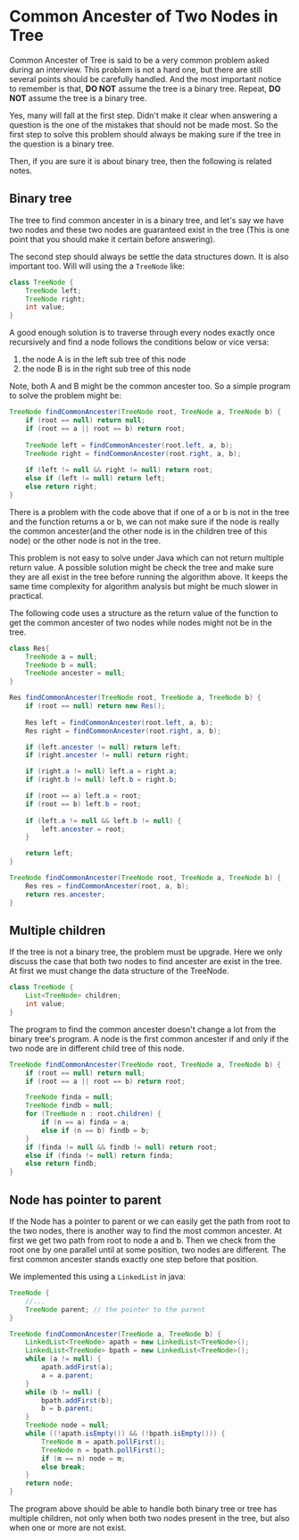 # Common Ancester of Two Nodes in Tree

Common Ancester of Tree is said to be a very common problem asked during an interview.
This problem is not a hard one, but there are still several points should be carefully
handled. And the most important notice to remember is that, **DO NOT** assume the tree
is a binary tree. Repeat, **DO NOT** assume the tree is a binary tree.

Yes, many will fall at the first step. Didn't make it clear when answering a question
is the one of the mistakes that should not be made most. So the first step to solve
this problem should always be making sure if the tree in the question is a binary tree.

Then, if you are sure it is about binary tree, then the following is related notes.

## Binary tree

The tree to find common ancester in is a binary tree, and let's say we have two nodes and
these two nodes are guaranteed exist in the tree (This is one point that you should make
it certain before answering).

The second step should always be settle the data structures down. It is also important too.
Will will using the a `TreeNode` like:

```java
class TreeNode {
    TreeNode left;
    TreeNode right;
    int value;
}
```

A good enough solution is to traverse through every nodes
exactly once recursively and find a node follows the conditions below or vice versa:

1. the node A is in the left sub tree of this node
2. the node B is in the right sub tree of this node

Note, both A and B might be the common ancester too. So a simple program to solve the
problem might be:

```java
TreeNode findCommonAncester(TreeNode root, TreeNode a, TreeNode b) {
    if (root == null) return null;
    if (root == a || root == b) return root;
    
    TreeNode left = findCommonAncester(root.left, a, b);
    TreeNode right = findCommonAncester(root.right, a, b);
    
    if (left != null && right != null) return root;
    else if (left != null) return left;
    else return right;
}
```

There is a problem with the code above that if one of a or b is not in the tree and
the function returns a or b, we can not make sure if the node is really the common
ancester(and the other node is in the children tree of this node) or the other node
is not in the tree.

This problem is not easy to solve under Java which can not return multiple return value.
A possible solution might be check the tree and make sure they are all exist in the tree
before running the algorithm above. It keeps the same time complexity for algorithm analysis
but might be much slower in practical.

The following code uses a structure as the return value of the function to get the
common ancester of two nodes while nodes might not be in the tree.

```java
class Res{
    TreeNode a = null;
    TreeNode b = null;
    TreeNode ancester = null;
}

Res findCommonAncester(TreeNode root, TreeNode a, TreeNode b) {
    if (root == null) return new Res();
    
    Res left = findCommonAncester(root.left, a, b);
    Res right = findCommonAncester(root.right, a, b);

    if (left.ancester != null) return left;
    if (right.ancester != null) return right;

    if (right.a != null) left.a = right.a;
    if (right.b != null) left.b = right.b;

    if (root == a) left.a = root;
    if (root == b) left.b = root;
    
    if (left.a != null && left.b != null) {
        left.ancester = root;
    }

    return left;
}

TreeNode findCommonAncester(TreeNode root, TreeNode a, TreeNode b) {
    Res res = findCommonAncester(root, a, b);
    return res.ancester;
}
```

## Multiple children

If the tree is not a binary tree, the problem must be upgrade. Here we only discuss
the case that both two nodes to find ancester are exist in the tree. At first we
must change the data structure of the TreeNode.

```java
class TreeNode {
    List<TreeNode> children;
    int value;
}
```

The program to find the common ancester doesn't change a lot from the binary tree's program.
A node is the first common ancester if and only if the two node are in different child tree of this node.

```java
TreeNode findCommonAncester(TreeNode root, TreeNode a, TreeNode b) {
    if (root == null) return null;
    if (root == a || root == b) return root;

    TreeNode finda = null;
    TreeNode findb = null;
    for (TreeNode n : root.children) {
        if (n == a) finda = a;
        else if (n == b) findb = b;
    }
    if (finda != null && findb != null) return root;
    else if (finda != null) return finda;
    else return findb;
}
```

## Node has pointer to parent

If the Node has a pointer to parent or we can easily get the path from root to the two nodes,
there is another way to find the most common ancester. At first we get two path from root
to node a and b. Then we check from the root one by one parallel until at some position,
two nodes are different. The first common ancester stands exactly one step before that position.

We implemented this using a `LinkedList` in java:

```java
TreeNode {
    //...
    TreeNode parent; // the pointer to the parent
}

TreeNode findCommonAncester(TreeNode a, TreeNode b) {
    LinkedList<TreeNode> apath = new LinkedList<TreeNode>();
    LinkedList<TreeNode> bpath = new LinkedList<TreeNode>();
    while (a != null) {
        apath.addFirst(a);
        a = a.parent;
    }
    while (b != null) {
        bpath.addFirst(b);
        b = b.parent;
    }
    TreeNode node = null;
    while ((!apath.isEmpty()) && (!bpath.isEmpty())) {
        TreeNode m = apath.pollFirst();
        TreeNode n = bpath.pollFirst();
        if (m == n) node = m;
        else break;
    }
    return node;
}
```

The program above should be able to handle both binary tree or tree has multiple children, not only
when both two nodes present in the tree, but also when one or more are not exist.

